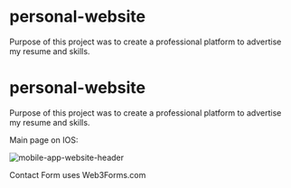 # personal-website

Purpose of this project was to create a professional platform to advertise my resume and skills. 

# personal-website

Purpose of this project was to create a professional platform to advertise my resume and skills. 

Main page on IOS:

![mobile-app-website-header](https://github.com/mfkimbell/personal-website/assets/107063397/79609c16-adea-4b32-8925-d0a15fc6d330)

Contact Form uses Web3Forms.com
